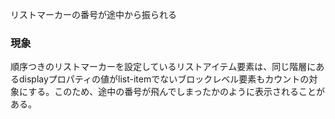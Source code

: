 リストマーカーの番号が途中から振られる

### 現象

順序つきのリストマーカーを設定しているリストアイテム要素は、同じ階層にあるdisplayプロパティの値がlist-itemでないブロックレベル要素もカウントの対象にする。このため、途中の番号が飛んでしまったかのように表示されることがある。
